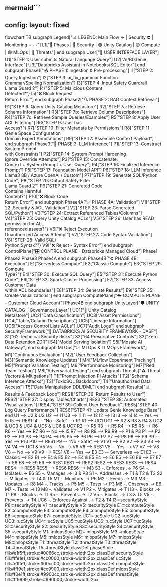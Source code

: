 mermaid```
---
config:
  layout: fixed
---
flowchart TB
 subgraph Legend["📊 LEGEND: Main Flow → | Security ⛔ | Monitoring ⋯⋯"]
        L1["🔵 Phases | 🔴 Security | 🟢 Unity Catalog | 🟡 Compute | 🟣 MLOps | 🔻 Threats"]
  end
 subgraph User["👤 USER INTERFACE LAYER"]
        U1["STEP 1: User submits Natural Language Query"]
        U2["AI/BI Genie Interface"]
        U3["Databricks Assistant in Notebooks/SQL Editor"]
  end
 subgraph Phase1["📥 PHASE 1: Ingestion & Pre-processing"]
        I1["STEP 2: Query Ingestion"]
        I2["STEP 3: ai_fix_grammar Function<br>Grammar/Spelling Normalization"]
        I3["STEP 4: Input Safety Guardrail<br>Llama Guard 2"]
        I4{"STEP 5: Malicious Content<br>Detected?"}
        I5["❌ Block Request<br>Return Error"]
  end
 subgraph Phase2["🔍 PHASE 2: RAG Context Retrieval"]
        R1["STEP 6: Query Unity Catalog Metastore"]
        R2["STEP 7a: Retrieve Schema Information"]
        R3["STEP 7b: Retrieve Column Descriptions"]
        R4["STEP 7c: Retrieve Sample Queries/Examples"]
        R5["STEP 8: Apply User ACL Filtering"]
        R6{"STEP 9: User has<br>Access?"}
        R7["STEP 10: Filter Metadata by Permissions"]
        R8["STEP 11: Genie Space Configuration<br>Domain Expert Annotations"]
        R9["STEP 12: Assemble Context Payload"]
  end
 subgraph Phase3["🤖 PHASE 3: LLM Inference"]
        P1["STEP 13: Construct System Prompt<br>with Constraints"]
        P2["STEP 14: System Prompt Hardening<br>Ignore Override Attempts"]
        P3["STEP 15: Concatenate:<br>Context + System Prompt + User Query"]
        P4["STEP 16: Finalized Inference Prompt"]
        P5["STEP 17: Foundation Model API"]
        P6["STEP 18: LLM Inference<br>Llama3 8B / Azure OpenAI / Custom"]
        P7["STEP 19: Generate SQL/Python Code"]
        P8["STEP 20: Output Safety Filter<br>Llama Guard 2"]
        P9{"STEP 21: Generated Code<br>Contains Harmful<br>Content?"}
        P10["❌ Block Code<br>Return Error"]
  end
 subgraph Phase4A["✅ PHASE 4A: Validation"]
        V1["STEP 22: Security & ACL Validation"]
        V2["STEP 23: Parse Generated SQL/Python"]
        V3["STEP 24: Extract Referenced Tables/Columns"]
        V4["STEP 25: Query Unity Catalog ACLs"]
        V5{"STEP 26: User has READ<br>permission for ALL<br>referenced assets?"}
        V6["❌ Reject Execution<br>Unauthorized Access Attempt"]
        V7["STEP 27: Code Syntax Validation"]
        V8{"STEP 28: Valid SQL/<br>Python Syntax?"}
        V9["❌ Reject - Syntax Error"]
  end
 subgraph ControlPlane["🎛️ CONTROL PLANE - Databricks Managed Cloud"]
        Phase1
        Phase2
        Phase3
        Phase4A
  end
 subgraph Phase4B["⚙️ PHASE 4B: Execution"]
        E1["Serverless Compute"]
        E2["Classic Compute"]
        E3{"STEP 29: Compute<br>Type?"}
        E4["STEP 30: Execute SQL Query"]
        E5["STEP 31: Execute Python Code"]
        E6["STEP 32: Spark Cluster Processing"]
        E7["STEP 33: Access Customer Data<br>within ACL boundaries"]
        E8["STEP 34: Generate Results"]
        E9["STEP 35: Create Visualizations"]
  end
 subgraph ComputePlane["☁️ COMPUTE PLANE - Customer Cloud Account"]
        Phase4B
  end
 subgraph UnityLayer["🛡️ UNITY CATALOG - Governance Layer"]
        UC1["💾 Unity Catalog<br>Metastore"]
        UC2["Data Classification"]
        UC3["Asset Permissions"]
        UC4["Table/Column Descriptions"]
        UC5["Lineage Information"]
        UC6["Access Control Lists ACLs"]
        UC7["Audit Logs"]
  end
 subgraph SecurityFramework["🔐 DATABRICKS AI SECURITY FRAMEWORK - DASF"]
        S1["62 Technical Security Risks"]
        S2["64 Prescriptive Controls"]
        S3["Zero Data Retention ZDR"]
        S4["Model Serving Isolation"]
        S5["Mosaic AI Gateway"]
  end
 subgraph MLOps["📈 MLOps & LLMOps Framework"]
        M1["Continuous Evaluation"]
        M2["User Feedback Collection"]
        M3["Semantic Knowledge Updates"]
        M4["MLflow Experiment Tracking"]
        M5["Prompt Variation Testing"]
        M6["Performance Monitoring"]
        M7["Red Team Testing"]
        M8["Adversarial Testing"]
  end
 subgraph Threats["⚠️ Threat Vectors & Mitigations"]
        T1["Prompt Injection PI Attacks"]
        T2["Schema Inference Attacks"]
        T3["ToxicSQL Backdoors"]
        T4["Unauthorized Data Access"]
        T5["Data Manipulation DDL/DML"]
  end
 subgraph Results["📊 Results & Feedback Loop"]
        RES1["STEP 36: Return Results to User"]
        RES2["STEP 37: Display Tables/Charts"]
        RES3["STEP 38: Automated Visualizations"]
        RES4["STEP 39: Collect User Feedback"]
        RES5["STEP 40: Log Query Performance"]
        RES6["STEP 41: Update Genie Knowledge Base"]
  end
    U1 --> U2 & U3
    U2 --> I1
    U3 --> I1
    I1 --> I2
    I2 --> I3
    I3 --> I4
    I4 -- Yes --> I5
    I5 --> RES1
    I4 -- "No - Safe" --> R1
    R1 --> UC1
    UC1 --> R2 & R3 & R4 & UC2 & UC3 & UC4 & UC5 & UC6 & UC7
    R2 --> R5
    R3 --> R5
    R4 --> R5
    R5 --> R6
    R6 -- Yes --> R7
    R6 -- No --> I5
    R7 --> R8
    R8 --> R9
    R9 --> P1 & P3
    P1 --> P2
    P2 --> P3
    P3 --> P4
    P4 --> P5
    P5 --> P6
    P6 --> P7
    P7 --> P8
    P8 --> P9
    P9 -- Yes --> P10
    P10 --> RES1
    P9 -- "No - Safe" --> V1
    V1 --> V2
    V2 --> V3
    V3 --> V4
    V4 --> UC1 & V5
    V5 -- No --> V6
    V6 --> RES1
    V5 -- Yes --> V7
    V7 --> V8
    V8 -- No --> V9
    V9 --> RES1
    V8 -- Yes --> E3
    E3 -- Serverless --> E1
    E3 -- Classic --> E2
    E1 --> E4 & E5
    E2 --> E4 & E5
    E4 --> E6
    E5 --> E6
    E6 --> E7
    E7 --> E8
    E8 --> E9
    E9 --> RES1
    RES1 --> RES2
    RES2 --> RES3
    RES3 --> RES4
    RES4 --> RES5
    RES5 --> RES6
    RES6 --> M3
    S3 -. Enforces .-> P6
    S4 -. Isolates .-> E6
    S5 -. Manages .-> I3 & P8
    S1 -. Addresses .-> T1 & T2 & T3
    S2 -. Mitigates .-> T4 & T5
    M1 -. Monitors .-> P6
    M2 -. Feeds .-> M3
    M3 -. Updates .-> R8
    M4 -. Tracks .-> P5
    M5 -. Tests .-> P3
    M6 -. Observes .-> E6
    M7 -. Tests .-> I3
    M8 -. Validates .-> V1
    P2 -. Mitigates .-> T1
    I3 -. Blocks .-> T1
    P8 -. Blocks .-> T1
    R5 -. Prevents .-> T2
    V5 -. Blocks .-> T3 & T5
    V5 -. Prevents .-> T4
    UC6 -. Enforces Against .-> T2 & T4
     I3:::securityStyle
     P8:::securityStyle
     V1:::securityStyle
     V5:::securityStyle
     E1:::computeStyle
     E2:::computeStyle
     E3:::computeStyle
     E4:::computeStyle
     E5:::computeStyle
     E6:::computeStyle
     E7:::computeStyle
     UC1:::ucStyle
     UC2:::ucStyle
     UC3:::ucStyle
     UC4:::ucStyle
     UC5:::ucStyle
     UC6:::ucStyle
     UC7:::ucStyle
     S1:::securityStyle
     S2:::securityStyle
     S3:::securityStyle
     S4:::securityStyle
     S5:::securityStyle
     M1:::mlopsStyle
     M2:::mlopsStyle
     M3:::mlopsStyle
     M4:::mlopsStyle
     M5:::mlopsStyle
     M6:::mlopsStyle
     M7:::mlopsStyle
     M8:::mlopsStyle
     T1:::threatStyle
     T2:::threatStyle
     T3:::threatStyle
     T4:::threatStyle
     T5:::threatStyle
    classDef phaseStyle fill:#e1f5ff,stroke:#0066cc,stroke-width:2px
    classDef securityStyle fill:#ffe1e1,stroke:#cc0000,stroke-width:2px
    classDef ucStyle fill:#e1ffe1,stroke:#00cc00,stroke-width:2px
    classDef computeStyle fill:#fff9e1,stroke:#cc9900,stroke-width:2px
    classDef mlopsStyle fill:#f0e1ff,stroke:#9900cc,stroke-width:2px
    classDef threatStyle fill:#ff9999,stroke:#990000,stroke-width:2px
```